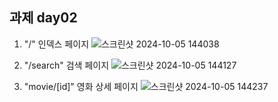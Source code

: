 ## 과제 day02

1. "/" 인덱스 페이지
![스크린샷 2024-10-05 144038](https://github.com/user-attachments/assets/3bcd7289-b62e-48c0-8452-61d82b1e31bf)

2. "/search" 검색 페이지
![스크린샷 2024-10-05 144127](https://github.com/user-attachments/assets/760e810e-58e9-43c7-a00b-f83a4970189f)

3. "movie/[id]" 영화 상세 페이지
![스크린샷 2024-10-05 144237](https://github.com/user-attachments/assets/9815de2f-d1f9-490f-9c9d-4335aa8db2c3)

